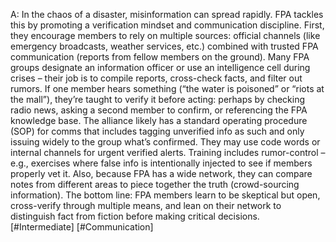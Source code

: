 A: In the chaos of a disaster, misinformation can spread rapidly. FPA tackles this by promoting a verification mindset and communication discipline. First, they encourage members to rely on multiple sources: official channels (like emergency broadcasts, weather services, etc.) combined with trusted FPA communication (reports from fellow members on the ground). Many FPA groups designate an information officer or use an intelligence cell during crises – their job is to compile reports, cross-check facts, and filter out rumors. If one member hears something (“the water is poisoned” or “riots at the mall”), they’re taught to verify it before acting: perhaps by checking radio news, asking a second member to confirm, or referencing the FPA knowledge base. The alliance likely has a standard operating procedure (SOP) for comms that includes tagging unverified info as such and only issuing widely to the group what’s confirmed. They may use code words or internal channels for urgent verified alerts. Training includes rumor-control – e.g., exercises where false info is intentionally injected to see if members properly vet it. Also, because FPA has a wide network, they can compare notes from different areas to piece together the truth (crowd-sourcing information). The bottom line: FPA members learn to be skeptical but open, cross-verify through multiple means, and lean on their network to distinguish fact from fiction before making critical decisions. [#Intermediate] [#Communication]